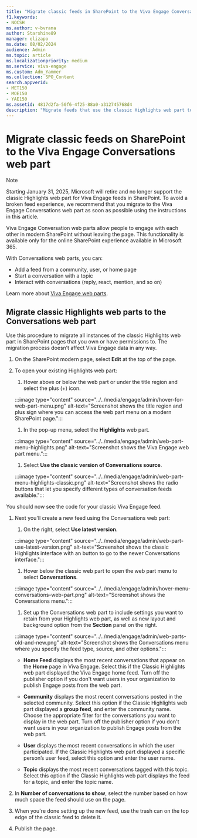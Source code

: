 ```yaml
---
title: "Migrate classic feeds in SharePoint to the Viva Engage Conversations web part"
f1.keywords:
- NOCSH
ms.author: v-bvrana
author: Starshine89
manager: elizapo
ms.date: 08/02/2024
audience: Admin
ms.topic: article
ms.localizationpriority: medium
ms.service: viva-engage
ms.custom: Adm_Yammer
ms.collection: SPO_Content
search.appverid:
- MET150
- MOE150
- YAE150
ms.assetid: 4817d2fa-50f6-4f25-88a0-a312745768d4
description: "Migrate feeds that use the classic Highlights web part to Viva Engage Conversations web parts on your modern SharePoint pages."
---
```


# Migrate classic feeds on SharePoint to the Viva Engage Conversations web part

>[!NOTE]
>Starting January 31, 2025, Microsoft will retire and no longer support the classic Highlights web part for Viva Engage feeds in SharePoint. To avoid a broken feed experience, we recommend that you migrate to the Viva Engage Conversations web part as soon as possible using the instructions in this article.

Viva Engage Conversation web parts allow people to engage with each other in modern SharePoint without leaving the page. This functionality is available only for the online SharePoint experience available in Microsoft 365.

With Conversations web parts, you can:

- Add a feed from a community, user, or home page
- Start a conversation with a topic
- Interact with conversations (reply, react, mention, and so on)

Learn more about [Viva Engage web parts](https://support.microsoft.com/en-us/office/use-a-viva-engage-web-part-in-sharepoint-a53cfa0c-3d09-42c8-a286-1038a81c59da?ui=en-us&rs=en-us&ad=us).

## Migrate classic Highlights web parts to the Conversations web part

Use this procedure to migrate all instances of the classic Highlights web part in SharePoint pages that you own or have permissions to. The migration process doesn’t affect Viva Engage data in any way.

1. On the SharePoint modern page, select **Edit** at the top of the page.

1. To open your existing Highlights web part:
    1. Hover above or below the web part or under the title region and select the plus (+) icon.

    :::image type="content" source="../../media/engage/admin/hover-for-web-part-menu.png" alt-text="Screenshot shows the title region and plus sign where you can access the web part menu on a modern SharePoint page.":::

    1. In the pop-up menu, select the **Highlights** web part.

    :::image type="content" source="../../media/engage/admin/web-part-menu-highlights.png" alt-text="Screenshot shows the Viva Engage web part menu.":::

    1. Select **Use the classic version of Conversations source**.

    :::image type="content" source="../../media/engage/admin/web-part-menu-highlights-classic.png" alt-text="Screenshot shows the radio buttons that let you specify different types of conversation feeds available.":::
    
You should now see the code for your classic Viva Engage feed.

1. Next you'll create a new feed using the Conversations web part:
    1. On the right, select **Use latest version**.

    :::image type="content" source="../../media/engage/admin/web-part-use-latest-version.png" alt-text="Screenshot shows the classic Highlights interface with an button to go to the newer Conversations interface.":::

    1. Hover below the classic web part to open the web part menu to select **Conversations**.

    :::image type="content" source="../../media/engage/admin/hover-menu-conversations-web-part.png" alt-text="Screenshot shows the Conversations menu.":::

    1. Set up the Conversations web part to include settings you want to retain from your Highlights web part, as well as new layout and background option from the **Section** panel on the right.

    :::image type="content" source="../../media/engage/admin/web-parts-old-and-new.png" alt-text="Screenshot shows the Conversations menu where you specify the feed type, source, and other options.":::

    - **Home Feed** displays the most recent conversations that appear on the **Home** page in Viva Engage. Select this if the Classic Highlights web part displayed the Viva Engage home feed. Turn off the publisher option if you don't want users in your organization to publish Engage posts from the web part.

    - **Community** displays the most recent conversations posted in the selected community. Select this option if the Classic Highlights web part displayed a **group feed**, and enter the community name. Choose the appropriate filter for the conversations you want to display in the web part. Turn off the publisher option if you don't want users in your organization to publish Engage posts from the web part.

    - **User** displays the most recent conversations in which the user participated. If the Classic Highlights web part displayed a specific person’s user feed, select this option and enter the user name.
 
    - **Topic** displays the most recent conversations tagged with this topic. Select this option if the Classic Highlights web part displays the feed for a topic, and enter the topic name.
 
1. In **Number of conversations to show**, select the number based on how much space the feed should use on the page.

1. When you're done setting up the new feed, use the trash can on the top edge of the classic feed to delete it.

1. Publish the page.

